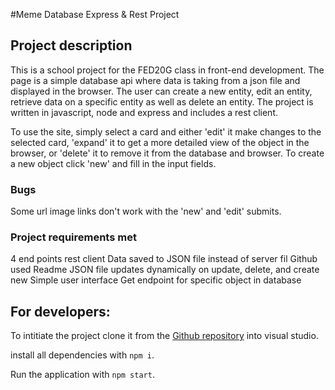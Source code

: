 

#Meme Database
Express &amp; Rest Project
## Project description 
This is a school project for the FED20G class in front-end development. The page is a simple database api where data is taking from a json file and displayed in the browser. The user can create a new entity, edit an entity, retrieve data on a specific entity as well as delete an entity. The project is written in javascript, node and express and includes a rest client. 

To use the site, simply select a card and either 'edit' it make changes to the selected card, 'expand' it to get a more detailed view of the object in the browser, or 'delete' it to remove it from the database and browser. To create a new object click 'new' and fill in the input fields. 
### Bugs
Some url image links don't work with the 'new' and 'edit' submits. 
### Project requirements met
4 end points
rest client
Data saved to JSON file instead of server fil
Github used
Readme 
JSON file updates dynamically on update, delete, and create new
Simple user interface
Get endpoint for specific object in database
## For developers:
To intitiate the project clone it from the [Github repository](https://github.com/intradastingly/Express_Rest) into visual studio.

install all dependencies with `npm i`.

Run the application with `npm start`.